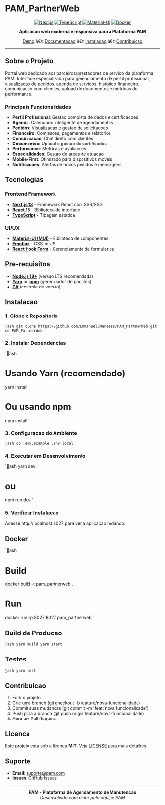# PAM_PartnerWeb

<div align="center">

[![Next.js](https://img.shields.io/badge/Next.js-13.0-000000?style=for-the-badge&logo=next.js)](https://nextjs.org/)
[![TypeScript](https://img.shields.io/badge/TypeScript-5.0-3178C6?style=for-the-badge&logo=typescript)](https://www.typescriptlang.org/)
[![Material-UI](https://img.shields.io/badge/Material--UI-5.0-0081CB?style=for-the-badge&logo=material-ui)](https://mui.com/)
[![Docker](https://img.shields.io/badge/Docker-Ready-2496ED?style=for-the-badge&logo=docker)](https://www.docker.com/)

**Aplicacao web moderna e responsiva para a Plataforma PAM**

[Demo](#demo) â€¢ [Documentacao](#documentacao) â€¢ [Instalacao](#instalacao) â€¢ [Contribuicao](#contribuicao)

</div>

---

## Sobre o Projeto

Portal web dedicado aos parceiros/prestadores de servico da plataforma PAM. Interface especializada para gerenciamento de perfil profissional, visualizacao de pedidos, agenda de servicos, historico financeiro, comunicacao com clientes, upload de documentos e metricas de performance.

### Principais Funcionalidades

- **Perfil Profissional**: Gestao completa de dados e certificacoes
- **Agenda**: Calendario inteligente de agendamentos
- **Pedidos**: Visualizacao e gestao de solicitacoes
- **Financeiro**: Comissoes, pagamentos e relatorios
- **Comunicacao**: Chat direto com clientes
- **Documentos**: Upload e gestao de certificados
- **Performance**: Metricas e avaliacoes
- **Especialidades**: Gestao de areas de atuacao
- **Mobile-First**: Otimizado para dispositivos moveis
- **Notificacoes**: Alertas de novos pedidos e mensagens

## Tecnologias

### Frontend Framework
- **[Next.js 13](https://nextjs.org/)** - Framework React com SSR/SSG
- **[React 18](https://reactjs.org/)** - Biblioteca de interface
- **[TypeScript](https://www.typescriptlang.org/)** - Tipagem estatica

### UI/UX
- **[Material-UI (MUI)](https://mui.com/)** - Biblioteca de componentes
- **[Emotion](https://emotion.sh/)** - CSS-in-JS
- **[React Hook Form](https://react-hook-form.com/)** - Gerenciamento de formularios

## Pre-requisitos

- **[Node.js 18+](https://nodejs.org/)** (versao LTS recomendada)
- **[Yarn](https://yarnpkg.com/)** ou **[npm](https://www.npmjs.com/)** (gerenciador de pacotes)
- **[Git](https://git-scm.com/)** (controle de versao)

## Instalacao

### 1. Clone o Repositorio

`ash
git clone https://github.com/EmmanuelSMenezes/PAM_PartnerWeb.git
cd PAM_PartnerWeb
`

### 2. Instalar Dependencias

`ash
# Usando Yarn (recomendado)
yarn install

# Ou usando npm
npm install
`

### 3. Configuracao do Ambiente

`ash
cp .env.example .env.local
`

### 4. Executar em Desenvolvimento

`ash
yarn dev
# ou
npm run dev
`

### 5. Verificar Instalacao

Acesse http://localhost:8027 para ver a aplicacao rodando.

## Docker

`ash
# Build
docker build -t pam_partnerweb .

# Run
docker run -p 8027:8027 pam_partnerweb
`

## Build de Producao

`ash
yarn build
yarn start
`

## Testes

`ash
yarn test
`

## Contribuicao

1. Fork o projeto
2. Crie uma branch (git checkout -b feature/nova-funcionalidade)
3. Commit suas mudancas (git commit -m 'feat: nova funcionalidade')
4. Push para a branch (git push origin feature/nova-funcionalidade)
5. Abra um Pull Request

## Licenca

Este projeto esta sob a licenca **MIT**. Veja [LICENSE](LICENSE) para mais detalhes.

## Suporte

- **Email**: suporte@pam.com
- **Issues**: [GitHub Issues](https://github.com/EmmanuelSMenezes/PAM_PartnerWeb/issues)

---

<div align="center">

**PAM - Plataforma de Agendamento de Manutencao**  
*Desenvolvido com amor pela equipe PAM*

</div>
